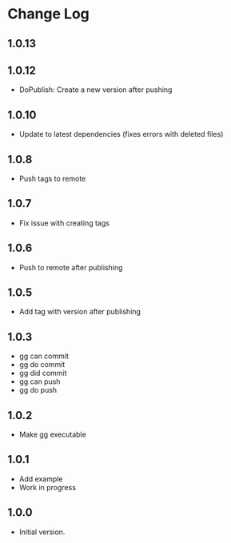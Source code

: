 # Change Log

## 1.0.13

## 1.0.12

- DoPublish: Create a new version after pushing

## 1.0.10

- Update to latest dependencies (fixes errors with deleted files)

## 1.0.8

- Push tags to remote

## 1.0.7

- Fix issue with creating tags

## 1.0.6

- Push to remote after publishing

## 1.0.5

- Add tag with version after publishing

## 1.0.3

- gg can commit
- gg do commit
- gg did commit
- gg can push
- gg do push

## 1.0.2

- Make gg executable

## 1.0.1

- Add example
- Work in progress

## 1.0.0

- Initial version.

